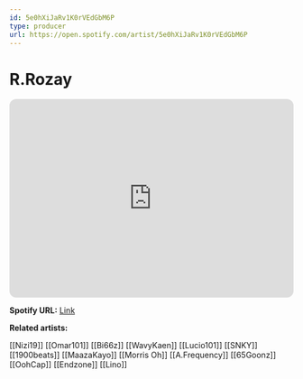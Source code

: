 ```yaml
---
id: 5e0hXiJaRv1K0rVEdGbM6P
type: producer
url: https://open.spotify.com/artist/5e0hXiJaRv1K0rVEdGbM6P
---
```

# R.Rozay

<iframe style="border-radius:12px" src="https://open.spotify.com/embed/artist/5e0hXiJaRv1K0rVEdGbM6P" width="100%" height="352" frameBorder="0" allowfullscreen="" allow="autoplay; clipboard-write; encrypted-media; fullscreen; picture-in-picture" loading="lazy"></iframe>

**Spotify URL:** [Link](https://open.spotify.com/artist/5e0hXiJaRv1K0rVEdGbM6P)

**Related artists:**

[[Nizi19]]
[[Omar101]]
[[Bi66z]]
[[WavyKaen]]
[[Lucio101]]
[[SNKY]]
[[1900beats]]
[[MaazaKayo]]
[[Morris Oh]]
[[A.Frequency]]
[[65Goonz]]
[[OohCap]]
[[Endzone]]
[[Lino]]
